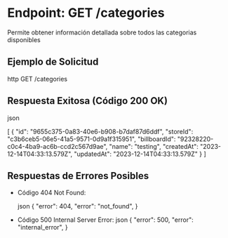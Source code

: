 # Endpoint: GET /categories

Permite obtener información detallada sobre todos las categorias disponibles


## Ejemplo de Solicitud
http
GET /categories


## Respuesta Exitosa (Código 200 OK)
json

[
  {
    "id": "9655c375-0a83-40e6-b908-b7daf87d6ddf",
    "storeId": "c3b6ceb5-06e5-41a5-9571-0d9a1f315951",
    "billboardId": "92328220-c0c4-4ba9-ac6b-ccd2c567d9ae",
    "name": "testing",
    "createdAt": "2023-12-14T04:33:13.579Z",
    "updatedAt": "2023-12-14T04:33:13.579Z"
  }
]

## Respuestas de Errores Posibles
- Código 404 Not Found:

  json
  {
  "error": 404,
  "error": "not_found",
}

  

- Código 500 Internal Server Error:
  json
  {
    "error": 500,
    "error": "internal_error",
  }
  